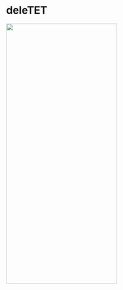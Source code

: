 # deleTET 

<img align="left" width="300" height="700" src="https://i.ibb.co/YZkWz6L/Ekran-Resmi-2021-08-18-23-27-31.png">
